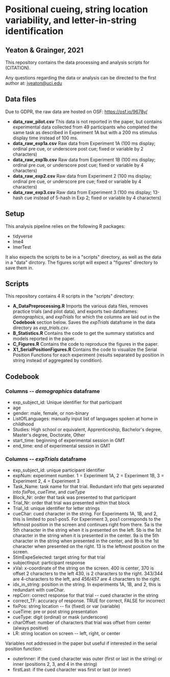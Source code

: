 # Positional cueing, string location variability, and letter-in-string identification
## Yeaton & Grainger, 2021

This repository contains the data processing and analysis scripts for (CITATION). 

Any questions regarding the data or analysis can be directed to the first author at: jyeaton@uci.edu

## Data files
Due to GDPR, the raw data are hosted on OSF: https://osf.io/9678y/
- **data_raw_pilot.csv** This data is not reported in the paper, but contains experimental data collected from 49 participants who completed the same task as described in Experiment 1A but with a 200 ms stimulus display time instead of 100 ms.
- **data_raw_exp1a.csv** Raw data from Experiment 1A (100 ms display; ordinal pre cue, or underscore post cue; fixed or variable by 2 characters)
- **data_raw_exp1b.csv** Raw data from Experiment 1B (100 ms display; ordinal pre cue, or underscore post cue; fixed or variable by 4 characters)
- **data_raw_exp2.csv** Raw data from Experiment 2 (100 ms display; ordinal pre cue, or underscore pre cue; fixed or variable by 4 characters)
- **data_raw_exp3.csv** Raw data from Experiment 3 (100 ms display; 13-hash cue instead of 5-hash in Exp 2; fixed or variable by 4 characters)

## Setup
This analysis pipeline relies on the following R packages:
- tidyverse
- lme4
- lmerTest

It also expects the scripts to be in a "scripts" directory, as well as the data in a "data" dirctory. The figures script will expect a "figures" directory to save them in.

## Scripts
This repository contains 4 R scripts in the "scripts" directory:
- **A_DataPreprocessing.R** Imports the various data files, removes practice trials (and pilot data), and exports two dataframes: *demographics*, and *expTrials* for which the columns are laid out in the **Codebook** section below. Saves the *expTrials* dataframe in the data directory as *exp_trials.csv*.
- **B_Statistics.R** Contains the code to get the summary statistics and models reported in the paper.
- **C_Figures.R** Contains the code to reproduce the figures in the paper.
- **X1_SerialPositionFigures.R** Contains the code to visualize the Serial Position Functions for each experiment (results separated by position in string instead of aggregated by condition).

## Codebook
### Columns -- *demographics* dataframe
- exp_subject_id: Unique identifier for that participant
- age
- gender: male, female, or non-binary
- ListOfLanguages: manually input list of languages spoken at home in childhood
- Studies: High school or equivalent, Apprenticeship, Bachelor's degree, Master's degree, Doctorate, Other
- start_time: beginning of experimental session in GMT
- end_time: end of experimental session in GMT

### Columns -- *expTrials* dataframe
- exp_subject_id: unique participant identifier
- expNum: experiment number. 1 = Experiment 1A, 2 = Experiment 1B, 3 = Experiment 2, 4 = Experiment 3
- Task_Name: task name for that trial. Redundant info that gets separated into *fixPos*, *cueTime*, and *cueType*
- Block_Nr: order that task was presented to that participant
- Trial_Nr: order that trial was presented within that block
- Trial_Id: unique identifier for letter strings
- cueChar: cued character in the string. For Experiments 1A, 1B, and 2, this is limited to pos1-pos5. For Experiment 3, pos1 corresponds to the leftmost position in the screen and continues right from there. 5a is the 5th character in the string when it is presented on the left. 5b is the 1st character in the string when it is presented in the center. 9a is the 5th character in the string when presented in the center, and 9b is the 1st character when presented on the right. 13 is the leftmost position on the screen.
- StimExpeSelected: target string for that trial
- subjectInput: participant response
- xVal: x-coordinate of the string on the screen. 400 is center, 370 is offset 2 characters to the left 430, is 2 characters to the right. 343/344 are 4-characters to the left, and 456/457 are 4 characters to the right.
- idx_in_string: position in the string. In experiments 1A, 1B, and 2, this is redundant with cueChar.
- repCorr: correct response for that trial -- cued character in the string
- correct_TF: accuracy of response. TRUE for correct, FALSE for incorrect
- fixPos: string location -- fix (fixed) or var (variable)
- cueTime: pre or post string presentation
- cueType: digit (ordinal) or mask (underscore)
- charOffset: number of characters that trial was offset from center (always positive)
- LR: string location on screen -- left, right, or center

Variables not addressed in the paper but useful if interested in the serial position function:
- outerInner: if the cued character was outer (first or last in the string) or inner (positions 2, 3, and 4 in the string)
- firstLast: if the cued character was first or last (or inner)
